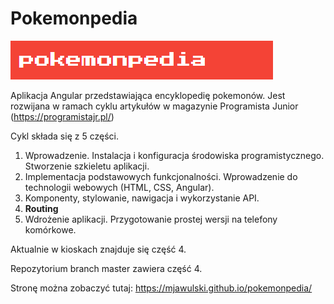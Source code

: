 # Pokemonpedia

![pokemonpedia logo](https://github.com/mjawulski/pokemonpedia/blob/update-readme-md/src/assets/large-logo.png?raw=true)

Aplikacja Angular przedstawiająca encyklopedię pokemonów.
Jest rozwijana w ramach cyklu artykułów w magazynie Programista Junior (https://programistajr.pl/)

Cykl składa się z 5 części.

1. Wprowadzenie. Instalacja i konfiguracja środowiska programistycznego. Stworzenie szkieletu aplikacji.
2. Implementacja podstawowych funkcjonalności. Wprowadzenie do technologii webowych (HTML, CSS, Angular).
3. Komponenty, stylowanie, nawigacja i wykorzystanie API.
4. **Routing**
5. Wdrożenie aplikacji. Przygotowanie prostej wersji na telefony komórkowe.

Aktualnie w kioskach znajduje się część 4.

Repozytorium branch master zawiera część 4.

Stronę można zobaczyć tutaj: https://mjawulski.github.io/pokemonpedia/
